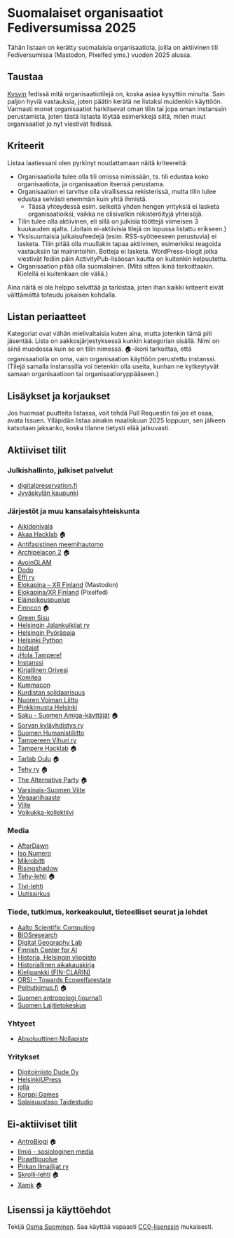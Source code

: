 # Suomalaiset organisaatiot Fediversumissa 2025

Tähän listaan on kerätty suomalaisia organisaatiota, joilla on aktiivinen tili Fediversumissa (Mastodon, Pixelfed yms.) vuoden 2025 alussa.

## Taustaa

[Kysyin](https://sigmoid.social/@osma/113910812476160969) fedissä mitä organisaatiotilejä on, koska asiaa kysyttiin minulta. Sain paljon hyviä vastauksia, joten päätin kerätä ne listaksi muidenkin käyttöön. Varmasti monet organisaatiot harkitsevat oman tilin tai jopa oman instanssin perustamista, joten tästä listasta löytää esimerkkejä siitä, miten muut organisaatiot jo nyt viestivät fedissä.

## Kriteerit

Listaa laatiessani olen pyrkinyt noudattamaan näitä kriteereitä:

* Organisaatiolla tulee olla tili omissa nimissään, ts. tili edustaa koko organisaatiota, ja organisaation itsensä perustama.
* Organisaation ei tarvitse olla virallisessa rekisterissä, mutta tilin tulee edustaa selvästi enemmän kuin yhtä ihmistä.
  * Tässä yhteydessä esim. selkeitä yhden hengen yrityksiä ei lasketa organisaatioiksi, vaikka ne olisivatkin rekisteröityjä yhteisöjä.
* Tilin tulee olla aktiivinen, eli sillä on julkisia tööttejä viimeisen 3 kuukauden ajalta. (Joitain ei-aktiivisia tilejä on lopussa listattu erikseen.)
* Yksisuuntaisia julkaisufeedejä (esim. RSS-syötteeseen perustuvia) ei lasketa. Tilin pitää olla muullakin tapaa aktiivinen, esimerkiksi reagoida vastauksiin tai mainintoihin. Botteja ei lasketa. WordPress-blogit jotka viestivät fediin päin ActivityPub-lisäosan kautta on kuitenkin kelpuutettu.
* Organisaation pitää olla suomalainen. (Mitä sitten ikinä tarkoittaakin. Kielellä ei kuitenkaan ole väliä.)

Aina näitä ei ole helppo selvittää ja tarkistaa, joten ihan kaikki kriteerit eivät välttämättä toteudu jokaisen kohdalla.

## Listan periaatteet

Kategoriat ovat vähän mielivaltaisia kuten aina, mutta jotenkin tämä piti jäsentää. Lista on aakkosjärjestyksessä kunkin kategorian sisällä. Nimi on siinä muodossa kuin se on tilin nimessä. 🏠-ikoni tarkoittaa, että organisaatiolla on oma, vain organisaation käyttöön perustettu instanssi. (Tilejä samalla instanssilla voi tietenkin olla useita, kunhan ne kytkeytyvät samaan organisaatioon tai organisaatioryppääseen.)

## Lisäykset ja korjaukset

Jos huomaat puutteita listassa, voit tehdä Pull Requestin tai jos et osaa, avata Issuen. Ylläpidän listaa ainakin maaliskuun 2025 loppuun, sen jälkeen katsotaan jaksanko, koska tilanne tietysti elää jatkuvasti.

## Aktiiviset tilit

### Julkishallinto, julkiset palvelut

* [digitalpreservation.fi](https://digipres.club/@dpres_fi)
* [Jyväskylän kaupunki](https://mastodon.social/@jyvaskylankaupunki)

### Järjestöt ja muu kansalaisyhteiskunta

* [Aikidonivala](https://mastodon.social/@Aikidonivala)
* [Akaa Hacklab](https://some.hacklab.fi/@akaa) 🏠
* [Antifasistinen meemihautomo](https://eliitin-some.fi/@meemihautomo)
* [Archipelacon 2](https://finndom.space/@archipelacon) 🏠
* [AvoinGLAM](https://mastodon.social/@avoinglam)
* [Dodo](https://pixl.fi/dodo)
* [Effi ry](https://eupolicy.social/@effi)
* [Elokapina – XR Finland](https://social.rebellion.global/@elokapina) (Mastodon)
* [Elokapina/XR Finland](https://pixelfed.social/Elokapina) (Pixelfed)
* [Eläinoikeuspuolue](https://mastodon.social/@eop)
* [Finncon](https://finndom.space/@finncon) 🏠
* [Green Sisu](https://mstdn.social/@greensisu)
* [Helsingin Jalankulkijat ry](https://mementomori.social/@HelsinginJalankulkijat)
* [Helsingin Pyöräpaja](https://kolektiva.social/@pyorapajahelsinki)
* [Helsinki Python](https://fosstodon.org/@HelPy)
* [hoitajat](https://mementomori.social/@hoitajat)
* [¡Hola Tampere!](https://mementomori.social/@holatampere)
* [Instanssi](https://mementomori.social/@instanssi)
* [Kirjallinen Orivesi](https://mementomori.social/@KirjallinenOrivesi)
* [Komitea](https://mstdn.social/@komitea)
* [Kummacon](https://mastodon.social/@kummacon)
* [Kurdistan solidaarisuus](https://kolektiva.social/@kurdistansvhelsinki)
* [Nuoren Voiman Liitto](https://mastodon.social/@nuorenvoimanliitto)
* [Pinkkimusta Helsinki](https://todon.eu/@pinkkimustahki)
* [Saku - Suomen Amiga-käyttäjät](https://some.sakulehti.fi/@saku) 🏠
* [Sorvan kyläyhdistys ry](https://eliitin-some.fi/@sorvanky)
* [Suomen Humanistiliitto](https://mstdn.social/@humanistiliitto)
* [Tampereen Vihuri ry](https://mementomori.social/@tampereenvihuri)
* [Tampere Hacklab](https://some.hacklab.fi/@tampere) 🏠
* [Tarlab Oulu](https://some.hacklab.fi/@tarlab) 🏠
* [Tehy ry](https://some.tehy.fi/@tehy_ry) 🏠
* [The Alternative Party](https://altparty.social/@AltParty) 🏠
* [Varsinais-Suomen Viite](https://mstdn.social/@varsviite)
* [Vegaanihaaste](https://mastodon.social/@vegaanihaaste)
* [Viite](https://mstdn.social/@viite)
* [Voikukka-kollektiivi](https://kolektiva.social/@voikukka)

### Media

* [AfterDawn](https://mementomori.social/@afterdawn)
* [Iso Numero](https://pixelfed.social/isonumero)
* [Mikrobitti](https://mastodon.social/@mikrobitti)
* [Risingshadow](https://mstdn.social/@RisingshadowFi)
* [Tehy-lehti](https://some.tehy.fi/@tehylehti) 🏠
* [Tivi-lehti](https://mastodon.social/@tivilehti)
* [Uutissirkus](https://mastodon.social/@uutissirkus)

### Tiede, tutkimus, korkeakoulut, tieteelliset seurat ja lehdet

* [Aalto Scientific Computing](https://fosstodon.org/@SciCompAalto)
* [BIOSresearch](https://mstdn.social/@BIOSresearch)
* [Digital Geography Lab](https://mastodon.online/@digigeolab)
* [Finnish Center for AI](https://mastodon.online/@FCAI)
* [Historia, Helsingin yliopisto](https://h-net.social/@Historia)
* [Historiallinen aikakauskirja](https://toot.community/@HAik)
* [Kielipankki (FIN-CLARIN)](https://toot.community/@kielipankki)
* [ORSI - Towards Ecowelfarestate](https://fediscience.org/@ORSI)
* [Pelitutkimus.fi](https://www.pelitutkimus.fi/@blogi) 🏠
* [Suomen antropologi (journal)](https://fediscience.org/@suomenantropologi)
* [Suomen Lajitietokeskus](https://ecoevo.social/@lajitieto)

### Yhtyeet

* [Absoluuttinen Nollapiste](https://mementomori.social/@absoluuttinennollapiste)

### Yritykset

* [Digitoimisto Dude Oy](https://mementomori.social/@dude)
* [HelsinkiUPress](https://h-net.social/@HelsinkiUPress)
* [jolla](https://techhub.social/@jolla)
* [Korppi Games](https://mastodon.gamedev.place/@korppi)
* [Salaisuustaso Taidestudio](https://gram.social/salaisuustaso)

## Ei-aktiiviset tilit

* [AntroBlogi](https://antroblogi.fi/@antroblogi.fi) 🏠
* [Ilmiö - sosiologinen media](https://mastodon.social/@ilmio)
* [Piraattipuolue](https://mementomori.social/@Piraattipuolue)
* [Pirkan Ilmailijat ry](https://mementomori.social/@pirkanilmailijat)
* [Skrolli-lehti](https://some.skrolli.fi/@skrollilehti) 🏠
* [Xamk](https://fedi.xamk.fi/@xamk) 🏠

## Lisenssi ja käyttöehdot

Tekijä [Osma Suominen](https://sigmoid.social/@osma). Saa käyttää vapaasti [CC0-lisenssin](LICENSE) mukaisesti.
